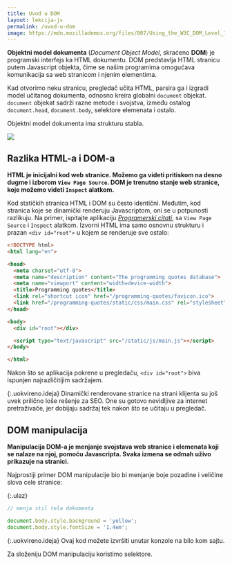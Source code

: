 ```yaml
---
title: Uvod u DOM
layout: lekcija-js
permalink: /uvod-u-dom
image: https://mdn.mozillademos.org/files/807/Using_the_W3C_DOM_Level_1_Core-doctree.jpg
---
```


**Objektni model dokumenta** (*Document Object Model*, skraćeno **DOM**) je programski interfejs ka HTML dokumentu. DOM predstavlja HTML stranicu putem Javascript objekta, čime se našim programima omogućava komunikacija sa web stranicom i njenim elementima.

Kad otvorimo neku stranicu, pregledač učita HTML, parsira ga i izgradi model učitanog dokumenta, odnosno kreira globalni `document` objekat. `document` objekat sadrži razne metode i svojstva, između ostalog `document.head`, `document.body`, selektore elemenata i ostalo.

Objektni model dokumenta ima strukturu stabla.

![]({{page.image}})

## Razlika HTML-a i DOM-a

**HTML je inicijalni kod web stranice. Možemo ga videti pritiskom na desno dugme i izborom `View Page Source`. DOM je trenutno stanje web stranice, koje možemo videti `Inspect` alatkom.**

Kod statičkih stranica HTML i DOM su često identični. Međutim, kod stranica koje se dinamički renderuju Javascriptom, oni se u potpunosti razlikuju. Na primer, ispitajte aplikaciju *[Programerski citati](https://skolakoda.org/programming-quotes/)*, sa `View Page Source` i  `Inspect` alatkom. Izvorni HTML ima samo osnovnu strukturu i prazan `<div id="root">` u kojem se renderuje sve ostalo:

```html
<!DOCTYPE html>
<html lang="en">

<head>
  <meta charset="utf-8">
  <meta name="description" content="The programming quotes database">
  <meta name="viewport" content="width=device-width">
  <title>Programming quotes</title>
  <link rel="shortcut icon" href="/programming-quotes/favicon.ico">
  <link href="/programming-quotes/static/css/main.css" rel="stylesheet">
</head>

<body>
  <div id="root"></div>

  <script type="text/javascript" src="/static/js/main.js"></script>
</body>

</html>
```

Nakon što se aplikacija pokrene u pregledaču, `<div id="root">` biva ispunjen najrazličitijim sadržajem. 

{:.uokvireno.ideja}
Dinamički renderovane stranice na strani klijenta su još uvek prilično loše rešenje za SEO. One su gotovo nevidljive za internet pretraživače, jer dobijaju sadržaj tek nakon što se učitaju u pregledač.

## DOM manipulacija

**Manipulacija DOM-a je menjanje svojstava web stranice i elemenata koji se nalaze na njoj, pomoću Javascripta. Svaka izmena se odmah uživo prikazuje na stranici.**

Najprostiji primer DOM manipulacije bio bi menjanje boje pozadine i veličine slova cele stranice:

{:.ulaz}
```js
// menja stil tela dokumenta

document.body.style.background = 'yellow';
document.body.style.fontSize = '1.4em';
```

{:.uokvireno.ideja}
Ovaj kod možete izvršiti unutar konzole na bilo kom sajtu.

Za složeniju DOM manipulaciju koristimo selektore.
